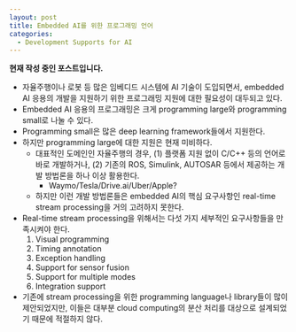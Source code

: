 ```yaml
---
layout: post
title: Embedded AI를 위한 프로그래밍 언어
categories:
  - Development Supports for AI
---
```


**현재 작성 중인 포스트입니다.**

- 자율주행이나 로봇 등 많은 임베디드 시스템에 AI 기술이 도입되면서, embedded AI 응용의 개발을 지원하기 위한 프로그래밍 지원에 대한 필요성이 대두되고 있다.
- Embedded AI 응용의 프로그래밍은 크게 programming large와 programming small로 나눌 수 있다.
- Programming small은 많은 deep learning framework들에서 지원한다.
- 하지만 programming large에 대한 지원은 현재 미비하다.
  - 대표적인 도메인인 자율주행의 경우, (1) 플랫폼 지원 없이 C/C++ 등의 언어로 바로 개발하거나, (2) 기존의 ROS, Simulink, AUTOSAR 등에서 제공하는 개발 방법론을 하나 이상 활용한다.
    - Waymo/Tesla/Drive.ai/Uber/Apple?
  - 하지만 이런 개발 방법론들은 embedded AI의 핵심 요구사항인 real-time stream processing을 거의 고려하지 못한다.
- Real-time stream processing을 위해서는 다섯 가지 세부적인 요구사항들을 만족시켜야 한다.
  1. Visual programming
  2. Timing annotation
  3. Exception handling
  4. Support for sensor fusion
  5. Support for multiple modes
  6. Integration support
- 기존에 stream processing을 위한 programming language나 library들이 많이 제안되었지만, 이들은 대부분 cloud computing의 분산 처리를 대상으로 설계되었기 때문에 적절하지 않다.





[^BMW15]: <https://roscon.ros.org/2015/presentations/ROSCon-Automated-Driving.pdf>

